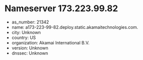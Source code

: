 # Nameserver 173.223.99.82

* as_number: 21342
* name: a173-223-99-82.deploy.static.akamaitechnologies.com.
* city: Unknown
* country: US
* organization: Akamai International B.V.
* version: Unknown
* dnssec: Unknown
